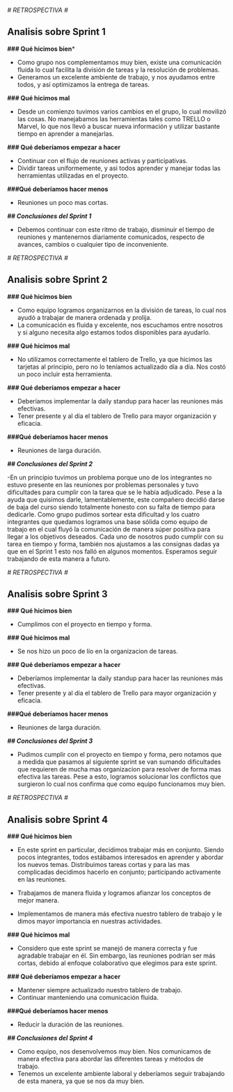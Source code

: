 *# RETROSPECTIVA #*

## Analisis sobre Sprint 1

**### Qué hicimos bien***

- Como grupo nos complementamos muy bien, existe una comunicación fluida lo cual facilita la división de tareas y la resolución de problemas.
- Generamos un excelente ambiente de trabajo, y nos ayudamos entre todos, y así optimizamos la entrega de tareas.

**### Qué hicimos mal**

- Desde un comienzo tuvimos varios cambios en el grupo, lo cual movilizó las cosas. No manejabamos las herramientas tales como TRELLO o Marvel, lo que nos llevó a buscar nueva información y utilizar bastante tiempo en aprender a manejarlas.

**### Qué deberíamos empezar a hacer**

- Continuar con el flujo de reuniones activas y participativas. 
- Dividir tareas uniformemente, y asi todos aprender y manejar todas las herramientas utilizadas en el proyecto.

**###Qué deberíamos hacer menos**

- Reuniones un poco mas cortas.

***## Conclusiones del Sprint 1***

- Debemos continuar con este ritmo de trabajo, disminuir el tiempo de reuniones y mantenernos diariamente comunicados, respecto de avances, cambios o cualquier tipo de inconveniente.




*# RETROSPECTIVA #*

## Analisis sobre Sprint 2

**### Qué hicimos bien**

- Como equipo logramos organizarnos en la división de tareas, lo cual nos ayudó a trabajar de manera ordenada y prolija.
- La comunicación es fluida y excelente, nos escuchamos entre nosotros y si alguno necesita algo estamos todos disponibles para ayudarlo.

**### Qué hicimos mal**

- No utilizamos correctamente el tablero de Trello, ya que hicimos las tarjetas al principio, pero no lo teníamos actualizado día a día. Nos costó un poco incluir esta herramienta.

**### Qué deberíamos empezar a hacer**

- Deberíamos implementar la daily standup para hacer las reuniones más efectivas. 
- Tener presente y al día el tablero de Trello para mayor organización y eficacia.

**###Qué deberíamos hacer menos**

- Reuniones de larga duración.

***## Conclusiones del Sprint 2***

-En un principio tuvimos un problema porque uno de los integrantes no estuvo presente en las reuniones por problemas personales y tuvo dificultades para cumplir con la tarea que se le había adjudicado. Pese a la ayuda que quisimos darle, lamentablemente, este compañero decidió darse de baja del curso siendo totalmente honesto con su falta de tiempo para dedicarle. Como grupo pudimos sortear esta dificultad y los cuatro integrantes que quedamos logramos una base sólida como equipo de trabajo en el cual fluyó la comunicación de manera súper positiva para llegar a los objetivos deseados. Cada uno de nosotros pudo cumplir con su tarea en tiempo y forma, también nos ajustamos a las consignas dadas ya que en el Sprint 1 esto nos falló en algunos momentos. Esperamos seguir trabajando de esta manera a futuro. 




*# RETROSPECTIVA #*

## Analisis sobre Sprint 3

**### Qué hicimos bien**

- Cumplimos con el proyecto en tiempo y forma.

**### Qué hicimos mal**

- Se nos hizo un poco de lío en la organizacion de tareas.

**### Qué deberíamos empezar a hacer**

- Deberíamos implementar la daily standup para hacer las reuniones más efectivas. 
- Tener presente y al día el tablero de Trello para mayor organización y eficacia.

**###Qué deberíamos hacer menos**

- Reuniones de larga duración.

***## Conclusiones del Sprint 3***

- Pudimos cumplir con el proyecto en tiempo y forma, pero notamos que a medida que pasamos al siguiente sprint se van sumando dificultades que requieren de mucha mas organizacion para resolver de forma mas efectiva las tareas. Pese a esto, logramos solucionar los conflictos que surgieron lo cual nos confirma que como equipo funcionamos muy bien.



*# RETROSPECTIVA #*

## Analisis sobre Sprint 4

**### Qué hicimos bien**

- En este sprint en particular, decidimos trabajar más en conjunto. Siendo pocos integrantes, todos estábamos interesados en aprender y abordar los nuevos temas. Distribuimos tareas cortas y para las mas complicadas decidimos hacerlo en conjunto; participando activamente en las reuniones.

- Trabajamos de manera fluida y logramos afianzar los conceptos de mejor manera.
- Implementamos de manera más efectiva nuestro tablero de trabajo y le dimos mayor importancia en nuestras actividades.

**### Qué hicimos mal**

- Considero que este sprint se manejó de manera correcta y fue agradable trabajar en él. Sin embargo, las reuniones podrían ser más cortas, debido al enfoque colaborativo que elegimos para este sprint.

**### Qué deberíamos empezar a hacer**

- Mantener siempre actualizado nuestro tablero de trabajo.
- Continuar manteniendo una comunicación fluida.

**###Qué deberíamos hacer menos**

-  Reducir la duración de las reuniones.

***## Conclusiones del Sprint 4***

- Como equipo, nos desenvolvemos muy bien. Nos comunicamos de manera efectiva para abordar las diferentes tareas y métodos de trabajo.
- Tenemos un excelente ambiente laboral y deberíamos seguir trabajando de esta manera, ya que se nos da muy bien.

